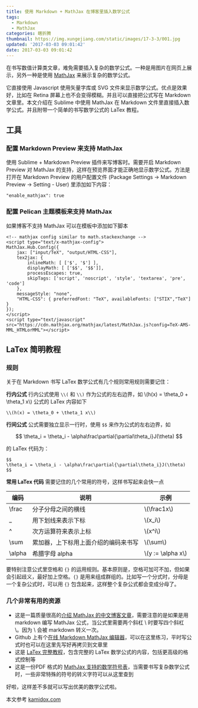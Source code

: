 ```yaml
---
title: 使用 Markdown + MathJax 在博客里插入数学公式
tags:
  - Markdown
  - MathJax
categories: 瞎折腾
thumbnail: https://img.xungejiang.com/static/images/17-3-3/001.jpg
updated: '2017-03-03 09:01:42'
date: 2017-03-03 09:01:42
---
```


在书写数值计算类文章，难免需要插入复杂的数学公式。一种是用图片在网页上展示，另外一种是使用 [MathJax](https://www.mathjax.org) 来展示复杂的数学公式。

<!--more-->



它直接使用 Javascript 使用矢量字库或 SVG 文件来显示数学公式。优点是效果好，比如在 Retina 屏幕上也不会变得模糊。并且可以直接把公式写在 Markdown 文章里。本文介绍在 Sublime 中使用 MathJax 在 Markdown 文件里直接插入数学公式。并且附带一个简单的书写数学公式的 LaTex 教程。

## 工具

### 配置 Markdown Preview 来支持 MathJax

使用 Sublime + Markdown Preview 插件来写博客时。需要开启 Markdown Preview 对 MathJax 的支持，这样在预览界面才能正确地显示数学公式。方法是打开在 Markdown Preview 的用户配置文件 (Package Settings -> Markdown Preview -> Setting - User) 里添加如下内容：

```
"enable_mathjax": true
```

### 配置 Pelican 主题模板来支持 MathJax

如果博客不支持 MathJax 可以在模板中添加如下脚本

```
<!-- mathjax config similar to math.stackexchange -->
<script type="text/x-mathjax-config">
MathJax.Hub.Config({
    jax: ["input/TeX", "output/HTML-CSS"],
    tex2jax: {
        inlineMath: [ ['$', '$'] ],
        displayMath: [ ['$$', '$$']],
        processEscapes: true,
        skipTags: ['script', 'noscript', 'style', 'textarea', 'pre', 'code']
    },
    messageStyle: "none",
    "HTML-CSS": { preferredFont: "TeX", availableFonts: ["STIX","TeX"] }
});
</script>
<script type="text/javascript" src="https://cdn.mathjax.org/mathjax/latest/MathJax.js?config=TeX-AMS-MML_HTMLorMML"></script>
```

## LaTex 简明教程

### 规则

关于在 Markdown 书写 LaTex 数学公式有几个规则常用规则需要记住：

**行内公式**
行内公式使用 `\\(` 和 `\\)` 作为公式的左右边界，如 \\(h(x) = \theta_0 + \theta_1 x\\) 公式的 LaTex 内容如下

```
\\(h(x) = \theta_0 + \theta_1 x\\)
```

**行间公式**
公式需要独立显示一行时，使用 `$$` 来作为公式的左右边界，如

$$
\theta_i = \theta_i - \alpha\frac\partial{\partial\theta_i}J(\theta)
$$

的 LaTex 代码为：

```
$$
\theta_i = \theta_i - \alpha\frac\partial{\partial\theta_i}J(\theta)
$$
```

**常用 LaTex 代码**
需要记住的几个常用的符号，这样书写起来会快一点

| 编码 | 说明 | 示例 |
| --- | --- | --- |
| \frac | 分子分母之间的横线 | \\(\frac1x\\) |
| _ | 用下划线来表示下标 | \\(x_i\\) |
| ^ | 次方运算符来表示上标 | \\(x^i\\) |
| \sum | 累加器，上下标用上面介绍的编码来书写 | \\(\sum\\) |
| \alpha | 希腊字母 alpha | \\(y := \alpha x\\) |

要特别注意公式里空格和 `{}` 的运用规则。基本原则是，空格可加可不加，但如果会引起歧义，最好加上空格。`{}` 是用来组成群组的。比如写一个分式时，分母是一个复杂公式时，可以用 `{}` 包含起来，这样整个复杂公式都会变成分母了。

### 几个非常有用的资源

*   这是一篇质量很高的[介绍 MathJax 的中文博客文章](http://mlworks.cn/posts/introduction-to-mathjax-and-latex-expression/)，需要注意的是如果是用 markdown 编写 MathJax 公式，当公式里需要两个斜杠 \ 时要写四个斜杠 \。因为 \ 会被 markdown 转义一次。
*   Github 上有个[在线 Markdown MathJax 编辑器](https://kerzol.github.io/markdown-mathjax/editor.html)，可以在这里练习，平时写公式时也可以在这里先写好再拷贝到文章里
*   这是 [LaTex 完整教程](http://www.forkosh.com/mathtextutorial.html)，包含完整的 LaTex 数学公式的内容，包括更高级的格式控制等
*   这是一份PDF 格式的 [MathJax 支持的数学符号表](http://mirrors.ctan.org/info/symbols/math/maths-symbols.pdf)，当需要书写复杂数学公式时，一些非常特殊的符号的转义字符可以从这里查到

好啦，这样差不多就可以写出优美的数学公式啦。

本文参考 [kamidox.com](http://blog.kamidox.com/write-math-formula-with-mathjax.html)